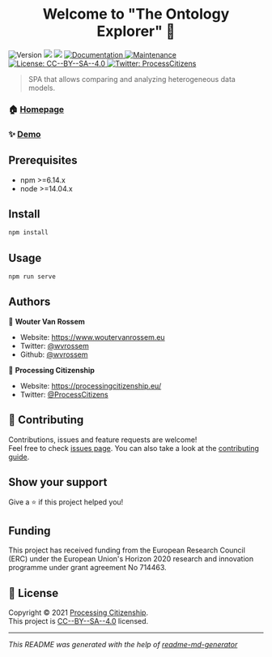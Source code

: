 <h1 align="center">Welcome to "The Ontology Explorer" 👋</h1>
<p>
  <img alt="Version" src="https://img.shields.io/badge/version-1.0.0-blue.svg?cacheSeconds=2592000" />
  <img src="https://img.shields.io/badge/npm-%3E%3D6.14.x-blue.svg" />
  <img src="https://img.shields.io/badge/node-%3E%3D14.04.x-blue.svg" />
  <a href="https://github.com/wvrossem/ontology-explorer#readme" target="_blank">
    <img alt="Documentation" src="https://img.shields.io/badge/documentation-yes-brightgreen.svg" />
  </a>
  <a href="https://github.com/wvrossem/ontology-explorer/graphs/commit-activity" target="_blank">
    <img alt="Maintenance" src="https://img.shields.io/badge/Maintained%3F-yes-green.svg" />
  </a>
  <a href="https://github.com/wvrossem/ontology-explorer/blob/master/LICENSE" target="_blank">
    <img alt="License: CC--BY--SA--4.0" src="https://img.shields.io/github/license/wvrossem/ontology-explorer" />
  </a>
  <a href="https://twitter.com/ProcessCitizens" target="_blank">
    <img alt="Twitter: ProcessCitizens" src="https://img.shields.io/twitter/follow/ProcessCitizens.svg?style=social" />
  </a>
</p>

> SPA that allows comparing and analyzing heterogeneous data models.

### 🏠 [Homepage](https://processingcitizenship.eu/)

### ✨ [Demo](https://processingcitizenship.eu/ontology-explorer/)

## Prerequisites

- npm >=6.14.x
- node >=14.04.x

## Install

```sh
npm install
```

## Usage

```sh
npm run serve
```

## Authors

👤 **Wouter Van Rossem**

* Website: https://www.woutervanrossem.eu
* Twitter: [@wvrossem](https://twitter.com/wvrossem)
* Github: [@wvrossem](https://github.com/wvrossem)

🏫 **Processing Citizenship**

* Website: https://processingcitizenship.eu/
* Twitter: [@ProcessCitizens](https://twitter.com/ProcessCitizens)

## 🤝 Contributing

Contributions, issues and feature requests are welcome!<br />Feel free to check [issues page](https://github.com/wvrossem/ontology-explorer/issues). You can also take a look at the [contributing guide](https://github.com/wvrossem/ontology-explorer/blob/master/CONTRIBUTING.md).

## Show your support

Give a ⭐️ if this project helped you!

## Funding

This project has received funding from the European Research Council (ERC) under the European Union's Horizon 2020 research and innovation programme under grant agreement No 714463.

## 📝 License

Copyright © 2021 [Processing Citizenship](https://processingcitizenship.eu/).<br />
This project is [CC--BY--SA--4.0](https://github.com/wvrossem/ontology-explorer/blob/master/LICENSE) licensed.

***
_This README was generated with the help of [readme-md-generator](https://github.com/kefranabg/readme-md-generator)_
